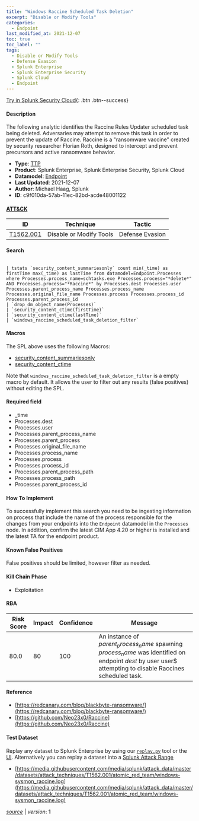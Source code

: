 ```yaml
---
title: "Windows Raccine Scheduled Task Deletion"
excerpt: "Disable or Modify Tools"
categories:
  - Endpoint
last_modified_at: 2021-12-07
toc: true
toc_label: ""
tags:
  - Disable or Modify Tools
  - Defense Evasion
  - Splunk Enterprise
  - Splunk Enterprise Security
  - Splunk Cloud
  - Endpoint
---
```




[Try in Splunk Security Cloud](https://www.splunk.com/en_us/cyber-security.html){: .btn .btn--success}

#### Description

The following analytic identifies the Raccine Rules Updater scheduled task being deleted. Adversaries may attempt to remove this task in order to prevent the update of Raccine.  Raccine is a &#34;ransomware vaccine&#34; created by security researcher Florian Roth, designed to intercept and prevent precursors and active ransomware behavior.

- **Type**: [TTP](https://github.com/splunk/security_content/wiki/Detection-Analytic-Types)
- **Product**: Splunk Enterprise, Splunk Enterprise Security, Splunk Cloud
- **Datamodel**: [Endpoint](https://docs.splunk.com/Documentation/CIM/latest/User/Endpoint)
- **Last Updated**: 2021-12-07
- **Author**: Michael Haag, Splunk
- **ID**: c9f010da-57ab-11ec-82bd-acde48001122


#### [ATT&CK](https://attack.mitre.org/)

| ID             | Technique        |  Tactic             |
| -------------- | ---------------- |-------------------- |
| [T1562.001](https://attack.mitre.org/techniques/T1562/001/) | Disable or Modify Tools | Defense Evasion |

#### Search

```

| tstats `security_content_summariesonly` count min(_time) as firstTime max(_time) as lastTime from datamodel=Endpoint.Processes where Processes.process_name=schtasks.exe Processes.process="*delete*" AND Processes.process="*Raccine*" by Processes.dest Processes.user Processes.parent_process_name Processes.process_name Processes.original_file_name Processes.process Processes.process_id Processes.parent_process_id 
| `drop_dm_object_name(Processes)` 
| `security_content_ctime(firstTime)` 
| `security_content_ctime(lastTime)` 
| `windows_raccine_scheduled_task_deletion_filter`
```

#### Macros
The SPL above uses the following Macros:
* [security_content_summariesonly](https://github.com/splunk/security_content/blob/develop/macros/security_content_summariesonly.yml)
* [security_content_ctime](https://github.com/splunk/security_content/blob/develop/macros/security_content_ctime.yml)

Note that `windows_raccine_scheduled_task_deletion_filter` is a empty macro by default. It allows the user to filter out any results (false positives) without editing the SPL.

#### Required field
* _time
* Processes.dest
* Processes.user
* Processes.parent_process_name
* Processes.parent_process
* Processes.original_file_name
* Processes.process_name
* Processes.process
* Processes.process_id
* Processes.parent_process_path
* Processes.process_path
* Processes.parent_process_id


#### How To Implement
To successfully implement this search you need to be ingesting information on process that include the name of the process responsible for the changes from your endpoints into the `Endpoint` datamodel in the `Processes` node. In addition, confirm the latest CIM App 4.20 or higher is installed and the latest TA for the endpoint product.

#### Known False Positives
False positives should be limited, however filter as needed.

#### Kill Chain Phase
* Exploitation



#### RBA

| Risk Score  | Impact      | Confidence   | Message      |
| ----------- | ----------- |--------------|--------------|
| 80.0 | 80 | 100 | An instance of $parent_process_name$ spawning $process_name$ was identified on endpoint $dest$ by user user$ attempting to disable Raccines scheduled task. |




#### Reference

* [https://redcanary.com/blog/blackbyte-ransomware/](https://redcanary.com/blog/blackbyte-ransomware/)
* [https://github.com/Neo23x0/Raccine](https://github.com/Neo23x0/Raccine)



#### Test Dataset
Replay any dataset to Splunk Enterprise by using our [`replay.py`](https://github.com/splunk/attack_data#using-replaypy) tool or the [UI](https://github.com/splunk/attack_data#using-ui).
Alternatively you can replay a dataset into a [Splunk Attack Range](https://github.com/splunk/attack_range#replay-dumps-into-attack-range-splunk-server)

* [https://media.githubusercontent.com/media/splunk/attack_data/master/datasets/attack_techniques/T1562.001/atomic_red_team/windows-sysmon_raccine.log](https://media.githubusercontent.com/media/splunk/attack_data/master/datasets/attack_techniques/T1562.001/atomic_red_team/windows-sysmon_raccine.log)



[*source*](https://github.com/splunk/security_content/tree/develop/detections/endpoint/windows_raccine_scheduled_task_deletion.yml) \| *version*: **1**